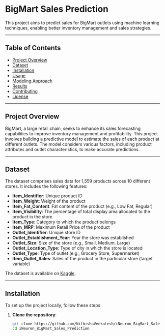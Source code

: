 # BigMart Sales Prediction

This project aims to predict sales for BigMart outlets using machine learning techniques, enabling better inventory management and sales strategies.

---

## Table of Contents

- [Project Overview](#project-overview)
- [Dataset](#dataset)
- [Installation](#installation)
- [Usage](#usage)
- [Modeling Approach](#modeling-approach)
- [Results](#results)
- [Contributing](#contributing)
- [License](#license)

---

## Project Overview

BigMart, a large retail chain, seeks to enhance its sales forecasting capabilities to improve inventory management and profitability. This project involves building a predictive model to estimate the sales of each product at different outlets. The model considers various factors, including product attributes and outlet characteristics, to make accurate predictions.

---

## Dataset

The dataset comprises sales data for 1,559 products across 10 different stores. It includes the following features:

- **Item_Identifier**: Unique product ID
- **Item_Weight**: Weight of the product
- **Item_Fat_Content**: Fat content of the product (e.g., Low Fat, Regular)
- **Item_Visibility**: The percentage of total display area allocated to the product in the store
- **Item_Type**: Category to which the product belongs
- **Item_MRP**: Maximum Retail Price of the product
- **Outlet_Identifier**: Unique store ID
- **Outlet_Establishment_Year**: Year the store was established
- **Outlet_Size**: Size of the store (e.g., Small, Medium, Large)
- **Outlet_Location_Type**: Type of city in which the store is located
- **Outlet_Type**: Type of outlet (e.g., Grocery Store, Supermarket)
- **Item_Outlet_Sales**: Sales of the product in the particular store (target variable)

The dataset is available on [Kaggle](https://www.kaggle.com/datasets/shivan118/big-mart-sales-prediction-datasets).

---

## Installation

To set up the project locally, follow these steps:

1. **Clone the repository**:

   ```bash
   git clone https://github.com/NithishaVenkatesh/iNeuron_BigMart_Sales_Prediction.git
   cd iNeuron_BigMart_Sales_Prediction
